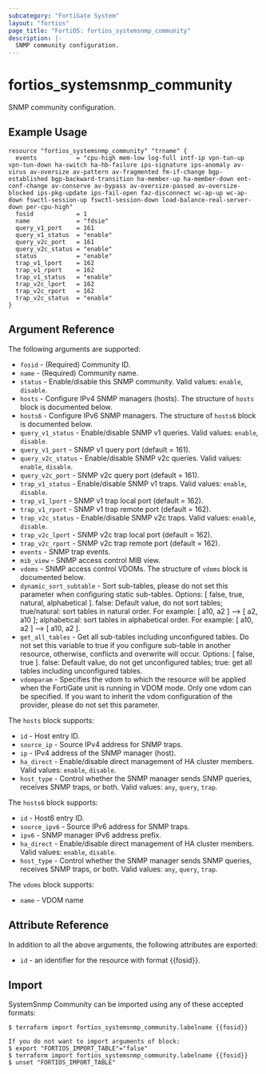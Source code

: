 ```yaml
---
subcategory: "FortiGate System"
layout: "fortios"
page_title: "FortiOS: fortios_systemsnmp_community"
description: |-
  SNMP community configuration.
---
```


# fortios_systemsnmp_community
SNMP community configuration.

## Example Usage

```hcl
resource "fortios_systemsnmp_community" "trname" {
  events           = "cpu-high mem-low log-full intf-ip vpn-tun-up vpn-tun-down ha-switch ha-hb-failure ips-signature ips-anomaly av-virus av-oversize av-pattern av-fragmented fm-if-change bgp-established bgp-backward-transition ha-member-up ha-member-down ent-conf-change av-conserve av-bypass av-oversize-passed av-oversize-blocked ips-pkg-update ips-fail-open faz-disconnect wc-ap-up wc-ap-down fswctl-session-up fswctl-session-down load-balance-real-server-down per-cpu-high"
  fosid            = 1
  name             = "fdsie"
  query_v1_port    = 161
  query_v1_status  = "enable"
  query_v2c_port   = 161
  query_v2c_status = "enable"
  status           = "enable"
  trap_v1_lport    = 162
  trap_v1_rport    = 162
  trap_v1_status   = "enable"
  trap_v2c_lport   = 162
  trap_v2c_rport   = 162
  trap_v2c_status  = "enable"
}
```

## Argument Reference

The following arguments are supported:

* `fosid` - (Required) Community ID.
* `name` - (Required) Community name.
* `status` - Enable/disable this SNMP community. Valid values: `enable`, `disable`.
* `hosts` - Configure IPv4 SNMP managers (hosts). The structure of `hosts` block is documented below.
* `hosts6` - Configure IPv6 SNMP managers. The structure of `hosts6` block is documented below.
* `query_v1_status` - Enable/disable SNMP v1 queries. Valid values: `enable`, `disable`.
* `query_v1_port` - SNMP v1 query port (default = 161).
* `query_v2c_status` - Enable/disable SNMP v2c queries. Valid values: `enable`, `disable`.
* `query_v2c_port` - SNMP v2c query port (default = 161).
* `trap_v1_status` - Enable/disable SNMP v1 traps. Valid values: `enable`, `disable`.
* `trap_v1_lport` - SNMP v1 trap local port (default = 162).
* `trap_v1_rport` - SNMP v1 trap remote port (default = 162).
* `trap_v2c_status` - Enable/disable SNMP v2c traps. Valid values: `enable`, `disable`.
* `trap_v2c_lport` - SNMP v2c trap local port (default = 162).
* `trap_v2c_rport` - SNMP v2c trap remote port (default = 162).
* `events` - SNMP trap events.
* `mib_view` - SNMP access control MIB view.
* `vdoms` - SNMP access control VDOMs. The structure of `vdoms` block is documented below.
* `dynamic_sort_subtable` - Sort sub-tables, please do not set this parameter when configuring static sub-tables. Options: [ false, true, natural, alphabetical ]. false: Default value, do not sort tables; true/natural: sort tables in natural order. For example: [ a10, a2 ] --> [ a2, a10 ]; alphabetical: sort tables in alphabetical order. For example: [ a10, a2 ] --> [ a10, a2 ].
* `get_all_tables` - Get all sub-tables including unconfigured tables. Do not set this variable to true if you configure sub-table in another resource, otherwise, conflicts and overwrite will occur. Options: [ false, true ]. false: Default value, do not get unconfigured tables; true: get all tables including unconfigured tables. 
* `vdomparam` - Specifies the vdom to which the resource will be applied when the FortiGate unit is running in VDOM mode. Only one vdom can be specified. If you want to inherit the vdom configuration of the provider, please do not set this parameter.

The `hosts` block supports:

* `id` - Host entry ID.
* `source_ip` - Source IPv4 address for SNMP traps.
* `ip` - IPv4 address of the SNMP manager (host).
* `ha_direct` - Enable/disable direct management of HA cluster members. Valid values: `enable`, `disable`.
* `host_type` - Control whether the SNMP manager sends SNMP queries, receives SNMP traps, or both. Valid values: `any`, `query`, `trap`.

The `hosts6` block supports:

* `id` - Host6 entry ID.
* `source_ipv6` - Source IPv6 address for SNMP traps.
* `ipv6` - SNMP manager IPv6 address prefix.
* `ha_direct` - Enable/disable direct management of HA cluster members. Valid values: `enable`, `disable`.
* `host_type` - Control whether the SNMP manager sends SNMP queries, receives SNMP traps, or both. Valid values: `any`, `query`, `trap`.

The `vdoms` block supports:

* `name` - VDOM name


## Attribute Reference

In addition to all the above arguments, the following attributes are exported:
* `id` - an identifier for the resource with format {{fosid}}.

## Import

SystemSnmp Community can be imported using any of these accepted formats:
```
$ terraform import fortios_systemsnmp_community.labelname {{fosid}}

If you do not want to import arguments of block:
$ export "FORTIOS_IMPORT_TABLE"="false"
$ terraform import fortios_systemsnmp_community.labelname {{fosid}}
$ unset "FORTIOS_IMPORT_TABLE"
```
